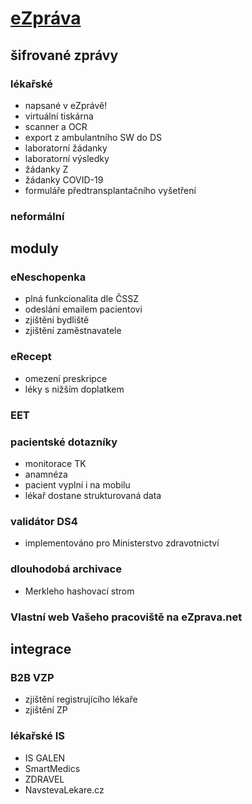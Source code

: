 # [eZpráva](https://ezprava.net)
## šifrované zprávy
### lékařské
- napsané v eZprávě!
- virtuální tiskárna
- scanner a OCR
- export z ambulantního SW do DS
- laboratorní žádanky
- laboratorní výsledky
- žádanky Z
- žádanky COVID-19
- formuláře předtransplantačního vyšetření
### neformální

## moduly
### eNeschopenka
- plná funkcionalita dle ČSSZ
- odeslání emailem pacientovi
- zjištění bydliště
- zjištění zaměstnavatele
### eRecept
- omezení preskripce
- léky s nižším doplatkem
### EET
### pacientské dotazníky
- monitorace TK
- anamnéza
- pacient vyplní i na mobilu
- lékař dostane strukturovaná data
### validátor DS4
- implementováno pro Ministerstvo zdravotnictví
### dlouhodobá archivace
- Merkleho hashovací strom
### Vlastní web Vašeho pracoviště na eZprava.net
## integrace
### B2B VZP
- zjištění registrujícího lékaře
- zjištění ZP
### lékařské IS
- IS GALEN
- SmartMedics
- ZDRAVEL
- NavstevaLekare.cz